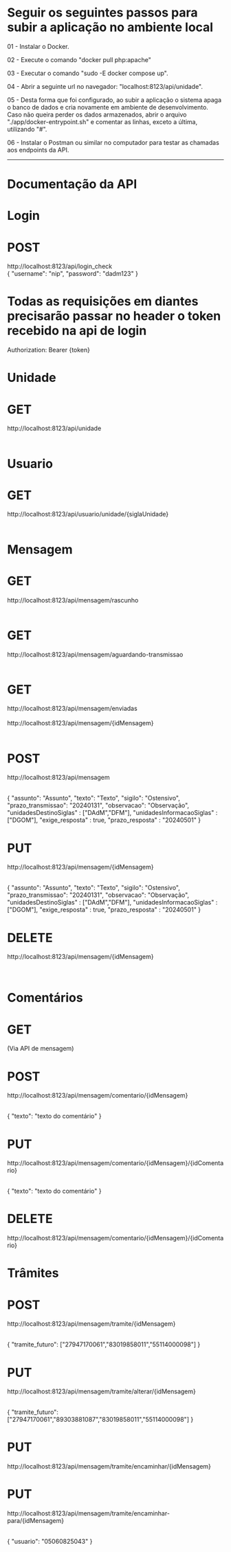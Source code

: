 # Seguir os seguintes passos para subir a aplicação no ambiente local

01 - Instalar o Docker.

02 - Execute o comando "docker pull php:apache"

03 - Executar o comando "sudo -E docker compose up".

04 - Abrir a seguinte url no navegador: "localhost:8123/api/unidade".

05 - Desta forma que foi configurado, ao subir a aplicação o sistema apaga o banco de dados e cria novamente em ambiente de desenvolvimento. Caso não queira perder os dados armazenados, abrir o arquivo "./app/docker-entrypoint.sh" e comentar as linhas, exceto a última, utilizando "#".

06 - Instalar o Postman ou similar no computador para testar as chamadas aos endpoints da API.

------------------------
# Documentação da API

# Login

# POST
http://localhost:8123/api/login_check
<br />
{
    "username": "nip",
    "password": "dadm123"
}

# Todas as requisições em diantes precisarão passar no header o token recebido na api de login
Authorization: Bearer {token}

# Unidade

# GET
http://localhost:8123/api/unidade
<br />
<br />

# Usuario

# GET
http://localhost:8123/api/usuario/unidade/{siglaUnidade}
<br />
<br />

# Mensagem
# GET
http://localhost:8123/api/mensagem/rascunho
<br />
<br />
# GET
http://localhost:8123/api/mensagem/aguardando-transmissao
<br />
<br />
# GET
http://localhost:8123/api/mensagem/enviadas
<br />
<br />
http://localhost:8123/api/mensagem/{idMensagem}
<br />
<br />

# POST
http://localhost:8123/api/mensagem

<br />
{
    "assunto": "Assunto",
    "texto": "Texto",
    "sigilo": "Ostensivo",
    "prazo_transmissao": "20240131",
    "observacao": "Observação",
    "unidadesDestinoSiglas" : ["DAdM","DFM"],
    "unidadesInformacaoSiglas" : ["DGOM"],
    "exige_resposta" : true,
    "prazo_resposta" : "20240501"
}

# PUT
http://localhost:8123/api/mensagem/{idMensagem}

<br />
{
    "assunto": "Assunto",
    "texto": "Texto",
    "sigilo": "Ostensivo",
    "prazo_transmissao": "20240131",
    "observacao": "Observação",
    "unidadesDestinoSiglas" : ["DAdM","DFM"],
    "unidadesInformacaoSiglas" : ["DGOM"],
    "exige_resposta" : true,
    "prazo_resposta" : "20240501"
}

# DELETE
http://localhost:8123/api/mensagem/{idMensagem}

<br />

# Comentários

# GET
(Via API de mensagem)

# POST
http://localhost:8123/api/mensagem/comentario/{idMensagem}

<br />
{
    "texto": "texto do comentário"
}

# PUT
http://localhost:8123/api/mensagem/comentario/{idMensagem}/{idComentario}

<br />
{
    "texto": "texto do comentário"
}

# DELETE
http://localhost:8123/api/mensagem/comentario/{idMensagem}/{idComentario}


# Trâmites

# POST
http://localhost:8123/api/mensagem/tramite/{idMensagem}

<br />
{
    "tramite_futuro": ["27947170061","83019858011","55114000098"]
}

# PUT
http://localhost:8123/api/mensagem/tramite/alterar/{idMensagem}

<br />
{
    "tramite_futuro": ["27947170061","89303881087","83019858011","55114000098"]
}

# PUT
http://localhost:8123/api/mensagem/tramite/encaminhar/{idMensagem}


# PUT
http://localhost:8123/api/mensagem/tramite/encaminhar-para/{idMensagem}

<br />
{
    "usuario": "05060825043"
}
